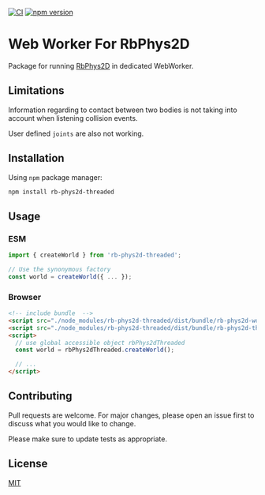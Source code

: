 [![CI](https://github.com/codeagent/rb-phys2d-threaded/actions/workflows/ci.yml/badge.svg)](https://github.com/codeagent/rb-phys2d-threaded/actions/workflows/ci.yml) [![npm version](https://badge.fury.io/js/rb-phys2d-threaded.svg)](https://badge.fury.io/js/rb-phys2d-threaded)

# Web Worker For RbPhys2D

Package for running [RbPhys2D](https://github.com/codeagent/rb-phys2d) in dedicated WebWorker.

## Limitations

Information regarding to contact between two bodies is not taking into account when listening collision events.

User defined `joints` are also not working.

## Installation

Using `npm` package manager:

```bash
npm install rb-phys2d-threaded
```

## Usage

### ESM

```typescript
import { createWorld } from 'rb-phys2d-threaded';

// Use the synonymous factory
const world = createWorld({ ... });
```

### Browser

```html
<!-- include bundle  -->
<script src="./node_modules/rb-phys2d-threaded/dist/bundle/rb-phys2d-worker-source.js"></script>
<script src="./node_modules/rb-phys2d-threaded/dist/bundle/rb-phys2d-threaded.js"></script>
<script>
  // use global accessible object rbPhys2dThreaded
  const world = rbPhys2dThreaded.createWorld();

  // ...
</script>
```

## Contributing

Pull requests are welcome. For major changes, please open an issue first
to discuss what you would like to change.

Please make sure to update tests as appropriate.

## License

[MIT](https://choosealicense.com/licenses/mit/)
